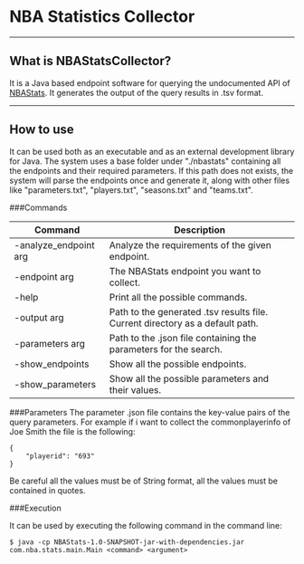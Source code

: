 # NBA Statistics Collector

----
## What is NBAStatsCollector?

It is a Java based endpoint software for querying the undocumented API of [NBAStats](http://stats.nba.com/). It generates the output of the query results in .tsv format.

----
## How to use
It can be used both as an executable and as an external development library for Java. The system uses a base folder under "./nbastats" containing all the endpoints and their required parameters. 
If this path does not exists, the system will parse the endpoints once and generate it, along with other files like "parameters.txt", "players.txt", "seasons.txt" and "teams.txt".

###Commands

| Command                 | Description                                                                   |
|-------------------------|-------------------------------------------------------------------------------|
| -analyze_endpoint arg   | Analyze the requirements of the given endpoint.                               |
| -endpoint arg           | The NBAStats endpoint you want to collect.                                    |
| -help                   | Print all the possible commands.                                              |
| -output arg             | Path to the generated .tsv results file. Current directory as a default path. |
| -parameters arg         | Path to the .json file containing the parameters for the search.              |
| -show_endpoints         | Show all the possible endpoints.                                              |
| -show_parameters        | Show all the possible parameters and their values.                            |

###Parameters
The parameter .json file contains the key-value pairs of the query parameters. For example if i want to collect the commonplayerinfo of Joe Smith the file is the following:
  
	{
		"playerid": "693"
	}
	
Be careful all the values must be of String format, all the values must be contained in quotes.

###Execution

It can be used by executing the following command in the command line:
    
    $ java -cp NBAStats-1.0-SNAPSHOT-jar-with-dependencies.jar com.nba.stats.main.Main <command> <argument>
